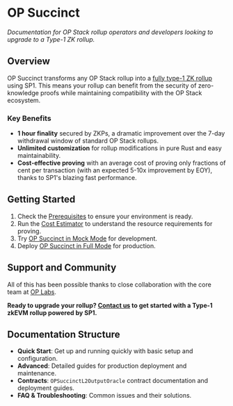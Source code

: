 # OP Succinct

*Documentation for OP Stack rollup operators and developers looking to upgrade to a Type-1 ZK rollup.*

## Overview

OP Succinct transforms any OP Stack rollup into a [fully type-1 ZK rollup](https://vitalik.eth.limo/general/2022/08/04/zkevm.html) using SP1. This means your rollup can benefit from the security of zero-knowledge proofs while maintaining compatibility with the OP Stack ecosystem.

### Key Benefits

- **1 hour finality** secured by ZKPs, a dramatic improvement over the 7-day withdrawal window of standard OP Stack rollups.
- **Unlimited customization** for rollup modifications in pure Rust and easy maintainability.
- **Cost-effective proving** with an average cost of proving only fractions of cent per transaction (with an expected 5-10x improvement by EOY), thanks to SP1's blazing fast performance.

## Getting Started

1. Check the [Prerequisites](./quick-start/prerequisites.md) to ensure your environment is ready.
2. Run the [Cost Estimator](./quick-start/cost-estimator.md) to understand the resource requirements for proving.
3. Try [OP Succinct in Mock Mode](./quick-start/mock.md) for development.
4. Deploy [OP Succinct in Full Mode](./quick-start/full.md) for production.

## Support and Community

All of this has been possible thanks to close collaboration with the core team at [OP Labs](https://www.oplabs.co/).

**Ready to upgrade your rollup? [Contact us](https://docs.google.com/forms/d/e/1FAIpQLSd2Yil8TrU54cIuohH1WvDvbxTusyqh5rsDmMAtGC85-Arshg/viewform?ref=https://succinctlabs.github.io/op-succinct/) to get started with a Type-1 zkEVM rollup powered by SP1.**

## Documentation Structure

- **Quick Start**: Get up and running quickly with basic setup and configuration.
- **Advanced**: Detailed guides for production deployment and maintenance.
- **Contracts**: `OPSuccinctL2OutputOracle` contract documentation and deployment guides.
- **FAQ & Troubleshooting**: Common issues and their solutions.
